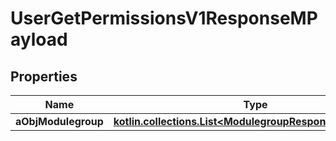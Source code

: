 
# UserGetPermissionsV1ResponseMPayload

## Properties
| Name | Type | Description | Notes |
| ------------ | ------------- | ------------- | ------------- |
| **aObjModulegroup** | [**kotlin.collections.List&lt;ModulegroupResponseCompound&gt;**](ModulegroupResponseCompound.md) |  |  |




